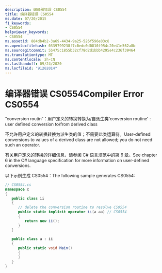 ```yaml
---
description: 编译器错误 CS0554
title: 编译器错误 CS0554
ms.date: 07/20/2015
f1_keywords:
- CS0554
helpviewer_keywords:
- CS0554
ms.assetid: 884db4b2-3a69-4434-9a25-526f596e03c8
ms.openlocfilehash: 0339799238f7c0edc0d0810f954c20e41e562a8b
ms.sourcegitcommit: 5b475c1855b32cf78d2d1bbb4295e4c236f39464
ms.translationtype: MT
ms.contentlocale: zh-CN
ms.lasthandoff: 09/24/2020
ms.locfileid: "91202014"
---
```

# <a name="compiler-error-cs0554"></a><span data-ttu-id="94137-103">编译器错误 CS0554</span><span class="sxs-lookup"><span data-stu-id="94137-103">Compiler Error CS0554</span></span>

<span data-ttu-id="94137-104">“conversion routin”：用户定义的转换转换为/自派生类</span><span class="sxs-lookup"><span data-stu-id="94137-104">'conversion routine' : user defined conversion to/from derived class</span></span>  
  
 <span data-ttu-id="94137-105">不允许用户定义的转换转换为派生类的值；不需要此类运算符。</span><span class="sxs-lookup"><span data-stu-id="94137-105">User-defined conversions to values of a derived class are not allowed; you do not need such an operator.</span></span>  
  
 <span data-ttu-id="94137-106">有关用户定义的转换的详细信息，请参阅 C# 语言规范中的第 6 章。</span><span class="sxs-lookup"><span data-stu-id="94137-106">See chapter 6 in the C# language specification for more information on user-defined conversions.</span></span>  
  
 <span data-ttu-id="94137-107">以下示例生成 CS0554：</span><span class="sxs-lookup"><span data-stu-id="94137-107">The following sample generates CS0554:</span></span>  
  
```csharp  
// CS0554.cs  
namespace x  
{  
   public class ii  
   {  
      // delete the conversion routine to resolve CS0554  
      public static implicit operator ii(a aa) // CS0554  
      {  
         return new ii();  
      }  
   }  
  
   public class a : ii  
   {  
      public static void Main()  
      {  
      }  
   }  
}  
```
